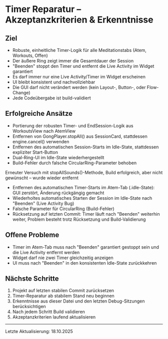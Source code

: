 # Timer Reparatur – Akzeptanzkriterien & Erkenntnisse


## Ziel
- Robuste, einheitliche Timer-Logik für alle Meditationstabs (Atem, Workouts, Offen)
- Der äußere Ring zeigt immer die Gesamtdauer der Session
- "Beenden" stoppt den Timer und entfernt die Live Activity im Widget garantiert
- Es darf immer nur eine Live Activity/Timer im Widget erscheinen
- UI bleibt konsistent und nachvollziehbar
- Die GUI darf nicht verändert werden (kein Layout-, Button-, oder Flow-Change)
- Jede Codeübergabe ist build-validiert

## Erfolgreiche Ansätze
- Portierung der robusten Timer- und EndSession-Logik aus WorkoutsView nach AtemView
- Entfernen von GongPlayer.stopAll() aus SessionCard, stattdessen engine.cancel() verwenden
- Entfernen des automatischen Session-Starts im Idle-State, stattdessen expliziter Start-Button
- Dual-Ring-UI im Idle-State wiederhergestellt
- Build-Fehler durch falsche CircularRing-Parameter behoben


 Erneuter Versuch mit stopAllSounds()-Methode, Build erfolgreich, aber nicht gewünscht – wurde wieder entfernt
- Entfernen des automatischen Timer-Starts im Atem-Tab (.idle-State): GUI zerstört, Änderung rückgängig gemacht
- Wiederholtes automatisches Starten der Session im Idle-State nach "Beenden" (Live Activity Bug)
- Falsche Parameter für CircularRing (Build-Fehler)
- Rücksetzung auf letzten Commit: Timer läuft nach "Beenden" weiterhin weiter, Problem besteht trotz Rücksetzung und Build-Validierung

## Offene Probleme
- Timer im Atem-Tab muss nach "Beenden" garantiert gestoppt sein und die Live Activity entfernt werden
- Widget darf nie zwei Timer gleichzeitig anzeigen
- UI muss nach "Beenden" in den konsistenten Idle-State zurückkehren

## Nächste Schritte
1. Projekt auf letzten stabilen Commit zurücksetzen
2. Timer-Reparatur ab stabilem Stand neu beginnen
3. Erkenntnisse aus dieser Datei und den letzten Debug-Sitzungen berücksichtigen
4. Nach jedem Schritt Build validieren
5. Akzeptanzkriterien laufend aktualisieren

---
Letzte Aktualisierung: 18.10.2025
